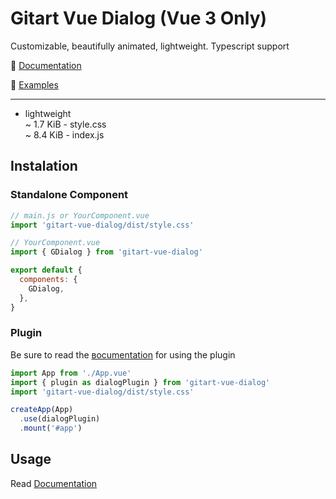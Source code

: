 # Gitart Vue Dialog (Vue 3 Only)

Customizable, beautifully animated, lightweight. Typescript support

🤯 [Documentation](https://gitart-vue-dialog.netlify.app/)

🤯 [Examples](https://michaelgitart.github.io/gitart-vue-dialog/)

---

- lightweight <br/>
  ~ 1.7 KiB - style.css <br/>
  ~ 8.4 KiB - index.js


## Instalation

### Standalone Component

```js
// main.js or YourComponent.vue
import 'gitart-vue-dialog/dist/style.css'
```

```js
// YourComponent.vue
import { GDialog } from 'gitart-vue-dialog'

export default {
  components: {
    GDialog,
  },
}
```

### Plugin

Be sure to read the [вocumentation](https://gitart-vue-dialog.netlify.app/) for using the plugin

```js
import App from './App.vue'
import { plugin as dialogPlugin } from 'gitart-vue-dialog'
import 'gitart-vue-dialog/dist/style.css'

createApp(App)
  .use(dialogPlugin)
  .mount('#app')
```



## Usage

Read [Documentation](https://gitart-vue-dialog.netlify.app/)